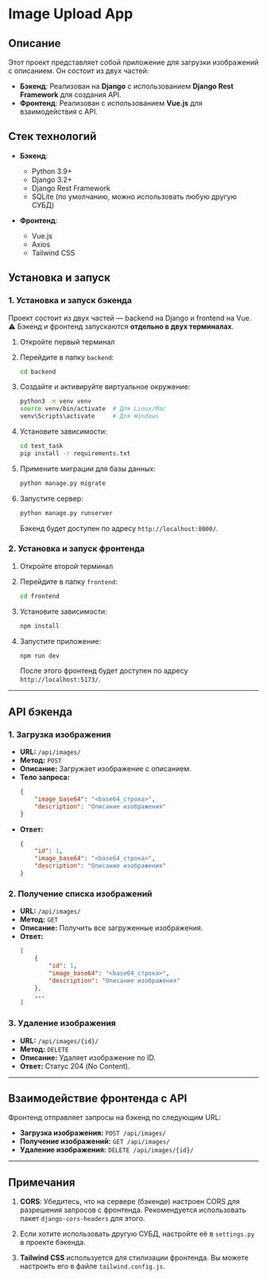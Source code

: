 # Image Upload App

## Описание

Этот проект представляет собой приложение для загрузки изображений с описанием. Он состоит из двух частей:

- **Бэкенд**: Реализован на **Django** с использованием **Django Rest Framework** для создания API.
- **Фронтенд**: Реализован с использованием **Vue.js** для взаимодействия с API.

## Стек технологий

- **Бэкенд**:
  - Python 3.9+
  - Django 3.2+
  - Django Rest Framework
  - SQLite (по умолчанию, можно использовать любую другую СУБД)

- **Фронтенд**:
  - Vue.js
  - Axios
  - Tailwind CSS

## Установка и запуск

### 1. Установка и запуск бэкенда

Проект состоит из двух частей — backend на Django и frontend на Vue. ⚠️ Бэкенд и фронтенд запускаются **отдельно в двух терминалах**.

1. Откройте первый терминал

2. Перейдите в папку `backend`:

    ```bash
    cd backend
    ```

3. Создайте и активируйте виртуальное окружение:

    ```bash
    python3 -m venv venv
    source venv/bin/activate  # Для Linux/Mac
    venv\Scripts\activate     # Для Windows
    ```

4. Установите зависимости:

    ```bash
    cd test_task
    pip install -r requirements.txt
    ```

5. Примените миграции для базы данных:

    ```bash
    python manage.py migrate
    ```

6. Запустите сервер:

    ```bash
    python manage.py runserver
    ```

   Бэкенд будет доступен по адресу `http://localhost:8000/`.

### 2. Установка и запуск фронтенда

1. Откройте второй терминал

2. Перейдите в папку `frontend`:

    ```bash
    cd frontend
    ```

3. Установите зависимости:

    ```bash
    npm install
    ```

4. Запустите приложение:

    ```bash
    npm run dev
    ```

   После этого фронтенд будет доступен по адресу `http://localhost:5173/`.

---

## API бэкенда

### 1. **Загрузка изображения**
- **URL:** `/api/images/`
- **Метод:** `POST`
- **Описание:** Загружает изображение с описанием.
- **Тело запроса:**
    ```json
    {
        "image_base64": "<base64_строка>",
        "description": "Описание изображения"
    }
    ```
- **Ответ:**
    ```json
    {
        "id": 1,
        "image_base64": "<base64_строка>",
        "description": "Описание изображения"
    }
    ```

### 2. **Получение списка изображений**
- **URL:** `/api/images/`
- **Метод:** `GET`
- **Описание:** Получить все загруженные изображения.
- **Ответ:**
    ```json
    [
        {
            "id": 1,
            "image_base64": "<base64_строка>",
            "description": "Описание изображения"
        },
        ...
    ]
    ```

### 3. **Удаление изображения**
- **URL:** `/api/images/{id}/`
- **Метод:** `DELETE`
- **Описание:** Удаляет изображение по ID.
- **Ответ:** Статус 204 (No Content).

---

## Взаимодействие фронтенда с API

Фронтенд отправляет запросы на бэкенд по следующим URL:

- **Загрузка изображения:** `POST /api/images/`
- **Получение изображений:** `GET /api/images/`
- **Удаление изображения:** `DELETE /api/images/{id}/`

---

## Примечания

1. **CORS**: Убедитесь, что на сервере (бэкенде) настроен CORS для разрешения запросов с фронтенда. Рекомендуется использовать пакет `django-cors-headers` для этого.

2. Если хотите использовать другую СУБД, настройте её в `settings.py` в проекте бэкенда.

3. **Tailwind CSS** используется для стилизации фронтенда. Вы можете настроить его в файле `tailwind.config.js`.
